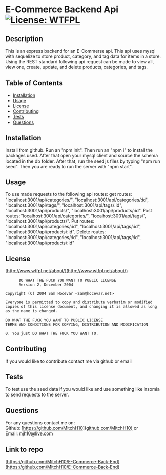 # E-Commerce Backend Api [![License: WTFPL](https://img.shields.io/badge/License-WTFPL-brightgreen.svg)](http://www.wtfpl.net/about/)

## Description
This is an express backend for an E-Commerse api. This api uses mysql with sequelize to store product, category, and tag data for items in a store. Using the REST standard following api request can be made to view all, view one, create, update, and delete products, categories, and tags.

## Table of Contents
- [Installation](#installation)
- [Usage](#usage)
- [License](#license)
- [Contributing](#contributing)
- [Tests](#tests)
- [Questions](#questions)

## Installation
Install from github. Run an "npm init". Then run an "npm i" to install the packages used. After that open your mysql client and source the schema located in the db folder. After that, run the seed js files by typing "npm run seed". Then you are ready to run the server with "npm start".

## Usage
To use made requests to the following api routes: get routes: "localhost:3001/api/categories/", "localhost:3001/api/categories/:id", "localhost:3001/api/tags/", "localhost:3001/api/tags/:id", "localhost:3001/api/products/", "localhost:3001/api/products/:id". Post routes: "localhost:3001/api/categories/", "localhost:3001/api/tags/", "localhost:3001/api/products/". Put routes: "localhost:3001/api/categories/:id", "localhost:3001/api/tags/:id", "localhost:3001/api/products/:id". Delete routes: "localhost:3001/api/categories/:id", "localhost:3001/api/tags/:id", "localhost:3001/api/products/:id"

## License
[http://www.wtfpl.net/about/](http://www.wtfpl.net/about/) <br />
~~~
      DO WHAT THE FUCK YOU WANT TO PUBLIC LICENSE 
      Version 2, December 2004 

Copyright (C) 2004 Sam Hocevar <sam@hocevar.net> 

Everyone is permitted to copy and distribute verbatim or modified 
copies of this license document, and changing it is allowed as long 
as the name is changed. 

DO WHAT THE FUCK YOU WANT TO PUBLIC LICENSE 
TERMS AND CONDITIONS FOR COPYING, DISTRIBUTION AND MODIFICATION 

0. You just DO WHAT THE FUCK YOU WANT TO.
~~~

## Contributing
If you would like to contribute contact me via github or email

## Tests
To test use the seed data if you would like and use something like insomia to send requests to the server.

## Questions
For any questions contact me on: <br />
Github: [https://github.com/MitchH10](github.com/MitchH10) or <br />
Email: [mjh10@live.com](mjh10@live.com)

## Link to repo
[https://github.com/MitchH10/E-Commerce-Back-End](https://github.com/MitchH10/E-Commerce-Back-End)